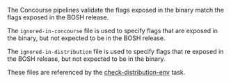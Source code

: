 The Concourse pipelines validate the flags exposed in the binary match the flags exposed in the BOSH release.

The `ignored-in-concourse` file is used to specify flags that are exposed in the binary, but not expected to be in the BOSH release.

The `ignored-in-distribution` file is used to specify flags that re exposed in the BOSH release, but not expected to be in the binary.

These files are referenced by the [check-distribution-env](https://github.com/concourse/ci/blob/master/tasks/check-distribution-env.yml) task.
